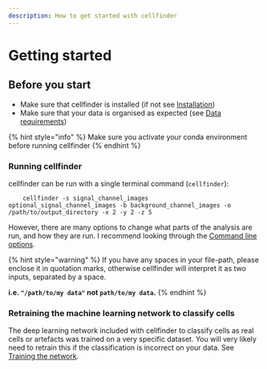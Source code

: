 ```yaml
---
description: How to get started with cellfinder
---
```


# Getting started

## Before you start

* Make sure that cellfinder is installed \(if not see [Installation](../installation/installation.md)\)
* Make sure that your data is organised as expected \(see [Data requirements](data-requirements.md)\)

{% hint style="info" %}
Make sure you activate your conda environment before running cellfinder
{% endhint %}

### Running cellfinder

cellfinder can be run with a single terminal command \(`cellfinder`\):

```text
    cellfinder -s signal_channel_images  optional_signal_channel_images -b background_channel_images -o /path/to/output_directory -x 2 -y 2 -z 5
```

However, there are many options to change what parts of the analysis are run, and how they are run. I recommend looking through the [Command line options](usage/).

{% hint style="warning" %}
If you have any spaces in your file-path, please enclose it in quotation marks, otherwise cellfinder will interpret it as two inputs, separated by a space.

**i.e. `"/path/to/my data"` not `path/to/my data`.** 
{% endhint %}

### Retraining the machine learning network to classify cells

The deep learning network included with cellfinder to classify cells as real cells or artefacts was trained on a very specific dataset. You will very likely need to retrain this if the classification is incorrect on your data. See [Training the network](untitled-1.md).

